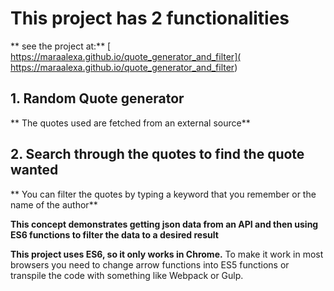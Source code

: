 # This project has 2 functionalities

** see the project at:** [ https://maraalexa.github.io/quote_generator_and_filter]( https://maraalexa.github.io/quote_generator_and_filter)
## 1. Random Quote generator
** The quotes used are fetched from an external source**

## 2. Search through the quotes to find the quote wanted
** You can filter the quotes by typing a keyword that you remember or the name of the author**

**This concept demonstrates getting json data from an API and then using ES6 functions to filter the data to a desired result**

**This project uses ES6, so it only works in Chrome.**
To make it work in most browsers you need to change arrow functions into ES5 functions or transpile the code with something like Webpack or Gulp.
